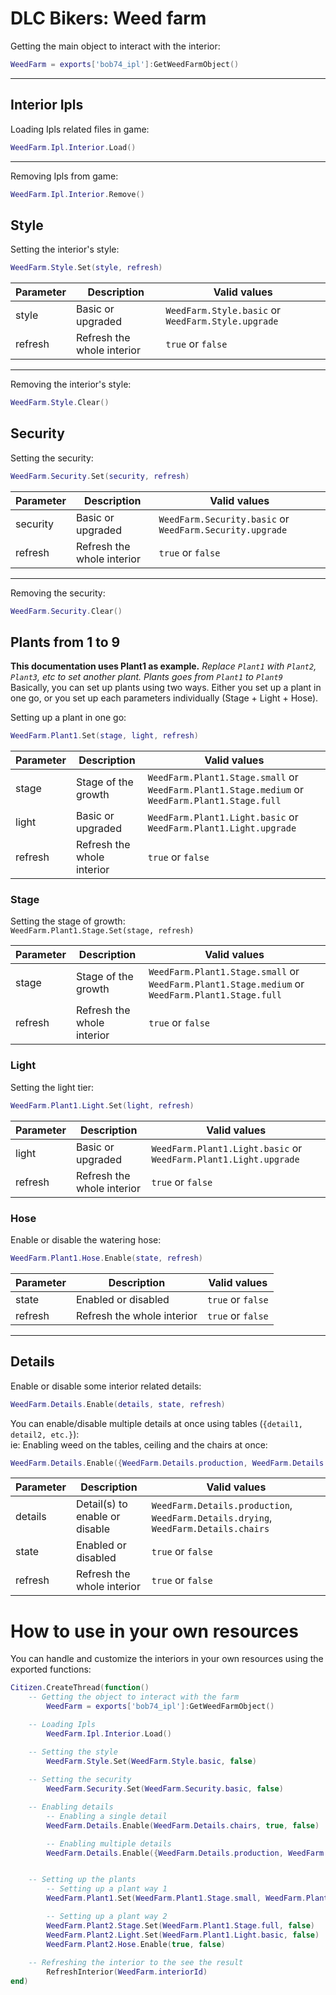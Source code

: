 
# DLC Bikers: Weed farm 

Getting the main object to interact with the interior:  
```Lua
WeedFarm = exports['bob74_ipl']:GetWeedFarmObject()
```
---

## Interior Ipls
Loading Ipls related files in game:  
```Lua
WeedFarm.Ipl.Interior.Load()
```
---

Removing Ipls from game:  
```Lua
WeedFarm.Ipl.Interior.Remove()
```

## Style
Setting the interior's style:  
```Lua
WeedFarm.Style.Set(style, refresh)
```

|Parameter | Description |Valid values |
|-----|------|------|
| style | Basic or upgraded | `WeedFarm.Style.basic` or `WeedFarm.Style.upgrade` |
| refresh | Refresh the whole interior | `true` or `false` |

---

Removing the interior's style:  
```Lua
WeedFarm.Style.Clear()
```

## Security
Setting the security:  
```Lua
WeedFarm.Security.Set(security, refresh)
```

|Parameter | Description |Valid values |
|-----|------|------|
| security | Basic or upgraded | `WeedFarm.Security.basic` or `WeedFarm.Security.upgrade` |
| refresh | Refresh the whole interior | `true` or `false` |

---

Removing the security:  
```Lua
WeedFarm.Security.Clear()
```

## Plants from 1 to 9
**This documentation uses Plant1 as example.** *Replace `Plant1` with `Plant2`, `Plant3`, etc to set another plant. Plants goes from `Plant1` to `Plant9`*  
Basically, you can set up plants using two ways. Either you set up a plant in one go, or you set up each parameters individually (Stage + Light + Hose).  

Setting up a plant in one go:  
```Lua
WeedFarm.Plant1.Set(stage, light, refresh)
```

|Parameter | Description |Valid values |
|-----|------|------|
| stage | Stage of the growth | `WeedFarm.Plant1.Stage.small` or `WeedFarm.Plant1.Stage.medium` or `WeedFarm.Plant1.Stage.full` |
| light | Basic or upgraded | `WeedFarm.Plant1.Light.basic` or `WeedFarm.Plant1.Light.upgrade` |
| refresh | Refresh the whole interior | `true` or `false` |

### Stage
Setting the stage of growth:  
`WeedFarm.Plant1.Stage.Set(stage, refresh)`  

|Parameter | Description |Valid values |
|-----|------|------|
| stage | Stage of the growth | `WeedFarm.Plant1.Stage.small` or `WeedFarm.Plant1.Stage.medium` or `WeedFarm.Plant1.Stage.full` |
| refresh | Refresh the whole interior | `true` or `false` |

### Light
Setting the light tier:  
```Lua
WeedFarm.Plant1.Light.Set(light, refresh)
```

|Parameter | Description |Valid values |
|-----|------|------|
| light | Basic or upgraded | `WeedFarm.Plant1.Light.basic` or `WeedFarm.Plant1.Light.upgrade` |
| refresh | Refresh the whole interior | `true` or `false` |

### Hose
Enable or disable the watering hose:  
```Lua
WeedFarm.Plant1.Hose.Enable(state, refresh)
```

|Parameter | Description |Valid values |
|-----|------|------|
| state | Enabled or disabled| `true` or `false` |
| refresh | Refresh the whole interior | `true` or `false` |

---

## Details
Enable or disable some interior related details:  
```Lua
WeedFarm.Details.Enable(details, state, refresh)
```

You can enable/disable multiple details at once using tables (`{detail1, detail2, etc.}`):  
ie: Enabling weed on the tables, ceiling and the chairs at once:
```Lua
WeedFarm.Details.Enable({WeedFarm.Details.production, WeedFarm.Details.drying, WeedFarm.Details.chairs}, true, false)
```

|Parameter | Description |Valid values |
|-----|------|------|
| details | Detail(s) to enable or disable | `WeedFarm.Details.production`, `WeedFarm.Details.drying`, `WeedFarm.Details.chairs` |
| state | Enabled or disabled | `true` or `false` |
| refresh | Refresh the whole interior | `true` or `false` |


# How to use in your own resources
You can handle and customize the interiors in your own resources using the exported functions:  

```Lua
Citizen.CreateThread(function()
    -- Getting the object to interact with the farm
        WeedFarm = exports['bob74_ipl']:GetWeedFarmObject()

    -- Loading Ipls
        WeedFarm.Ipl.Interior.Load()

    -- Setting the style
        WeedFarm.Style.Set(WeedFarm.Style.basic, false)
    
    -- Setting the security
        WeedFarm.Security.Set(WeedFarm.Security.basic, false)

    -- Enabling details
        -- Enabling a single detail
        WeedFarm.Details.Enable(WeedFarm.Details.chairs, true, false)

        -- Enabling multiple details
        WeedFarm.Details.Enable({WeedFarm.Details.production, WeedFarm.Details.chairs, WeedFarm.Details.drying}, true, false)


    -- Setting up the plants
        -- Setting up a plant way 1
        WeedFarm.Plant1.Set(WeedFarm.Plant1.Stage.small, WeedFarm.Plant1.Light.basic, false)

        -- Setting up a plant way 2
        WeedFarm.Plant2.Stage.Set(WeedFarm.Plant1.Stage.full, false)
        WeedFarm.Plant2.Light.Set(WeedFarm.Plant1.Light.basic, false)
        WeedFarm.Plant2.Hose.Enable(true, false)
        
    -- Refreshing the interior to the see the result
        RefreshInterior(WeedFarm.interiorId)
end)
```


